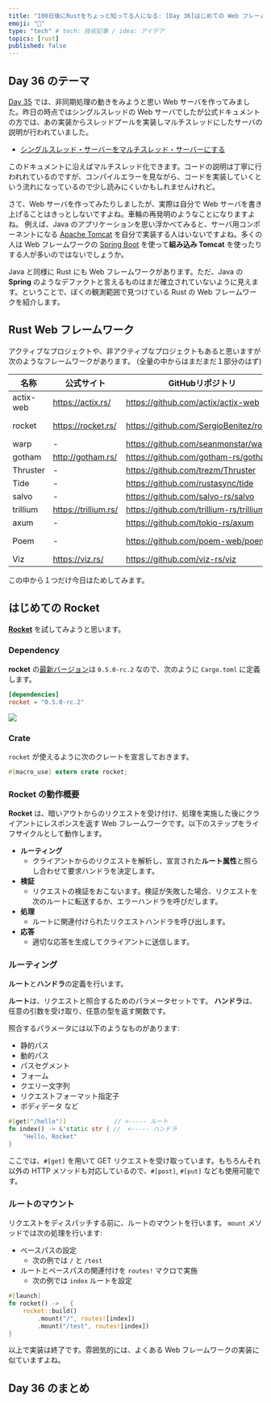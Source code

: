 ```yaml
---
title: "100日後にRustをちょっと知ってる人になる: [Day 36]はじめての Web フレームワーク"
emoji: "🦀"
type: "tech" # tech: 技術記事 / idea: アイデア
topics: [rust]
published: false
---
```

## Day 36 のテーマ

[Day 35](https://zenn.dev/shinyay/articles/hello-rust-day035) では、非同期処理の動きをみようと思い Web サーバを作ってみました。昨日の時点ではシングルスレッドの Web サーバでしたが公式ドキュメントの方では、あの実装からスレッドプールを実装しマルチスレッドにしたサーバの説明が行われていました。

- [シングルスレッド・サーバーをマルチスレッド・サーバーにする](https://doc.rust-lang.org/book/ch20-02-multithreaded.html)

このドキュメントに沿えばマルチスレッド化できます。コードの説明は丁寧に行われれているのですが、コンパイルエラーを見ながら、コードを実装していくという流れになっているので少し読みにくいかもしれませんけれど。

さて、Web サーバを作ってみたりしましたが、実際は自分で Web サーバを書き上げることはきっとしないですよね。車輪の再発明のようなことになりますよね。
例えば、Java のアプリケーションを思い浮かべてみると、サーバ用コンポーネントになる [Apache Tomcat](https://tomcat.apache.org/) を自分で実装する人はいないですよね。多くの人は Web フレームワークの [Spring Boot](https://spring.io/projects/spring-boot) を使って**組み込み Tomcat** を使ったりする人が多いのではないでしょうか。

Java と同様に Rust にも Web フレームワークがあります。ただ、Java の **Spring** のようなデファクトと言えるものはまだ確立されていないように見えます。ということで、ぼくの観測範囲で見つけている Rust の Web フレームワークを紹介します。

## Rust Web フレームワーク

アクティブなプロジェクトや、非アクティブなプロジェクトもあると思いますが次のようなフレームワークがあります。
(全量の中からはまだまだ１部分のはず)

|名称|公式サイト|GitHubリポジトリ|ドキュメント|
|---|--------|---------------|----------|
|actix-web|https://actix.rs/|https://github.com/actix/actix-web|https://docs.rs/actix-web/latest/actix_web/|
|rocket|https://rocket.rs/|https://github.com/SergioBenitez/rocket|https://rocket.rs/v0.5-rc/guide/introduction/|
|warp|-|https://github.com/seanmonstar/warp|https://docs.rs/warp/|
|gotham|http://gotham.rs/|https://github.com/gotham-rs/gotham/|https://docs.rs/gotham/|
|Thruster|-|https://github.com/trezm/Thruster|https://docs.rs/thruster|
|Tide|-|https://github.com/rustasync/tide|https://docs.rs/tide|
|salvo|-|https://github.com/salvo-rs/salvo|https://docs.rs/salvo/|
|trillium|https://trillium.rs/|https://github.com/trillium-rs/trillium|https://docs.trillium.rs/|
|axum|-|https://github.com/tokio-rs/axum|https://docs.rs/axum|
|Poem|-|https://github.com/poem-web/poem|https://github.com/poem-web/poem/blob/master/poem/README.md|
|Viz|https://viz.rs/|https://github.com/viz-rs/viz|https://docs.rs/viz/|

この中から１つだけ今日はためしてみます。

## はじめての Rocket

**[Rocket](https://rocket.rs/)** を試してみようと思います。

### Dependency

**rocket** の[最新バージョン](https://crates.io/crates/rocket/versions)は `0.5.0-rc.2` なので、次のように `Cargo.toml` に定義します。

```toml
[dependencies]
rocket = "0.5.0-rc.2"
```

![](https://storage.googleapis.com/zenn-user-upload/a548a1ada73b-20221001.png)

### Crate

`rocket` が使えるように次のクレートを宣言しておきます。

```rust
#[macro_use] extern crate rocket;
```

### Rocket の動作概要

**Rocket** は、暗いアウトからのリクエストを受け付け、処理を実施した後にクライアントにレスポンスを返す Web フレームワークです。以下のステップをライフサイクルとして動作します。

- **ルーティング**
  - クライアントからのリクエストを解析し、宣言された**ルート属性**と照らし合わせて要求ハンドラを決定します。
- **検証**
  - リクエストの検証をおこないます。検証が失敗した場合、リクエストを次のルートに転送するか、エラーハンドラを呼びだします。
- **処理**
  - ルートに関連付けられたリクエストハンドラを呼び出します。
- **応答**
  - 適切な応答を生成してクライアントに送信します。

### ルーティング

**ルート**と**ハンドラ**の定義を行います。

**ルート**は、リクエストと照合するためのパラメータセットです。
**ハンドラ**は、任意の引数を受け取り、任意の型を返す関数です。

照合するパラメータには以下のようなものがあります:

- 静的パス
- 動的パス
- パスセグメント
- フォーム
- クエリー文字列
- リクエストフォーマット指定子
- ボディデータ
など

```rust
#[get("/hello")]　　　　　　　　// <----- ルート
fn index() -> &'static str { //  <----- ハンドラ
    "Hello, Rocket"
}
```

ここでは、`#[get]` を用いて GET リクエストを受け取っています。もちろんそれ以外の HTTP メソッドも対応しているので、`#[post]`, `#[put]` なども使用可能です。

### ルートのマウント

リクエストをディスパッチする前に、ルートのマウントを行います。
`mount` メソッドでは次の処理を行います:

- ベースパスの設定
  - 次の例では `/` と `/test`
- ルートとベースパスの関連付けを `routes!` マクロで実施
  - 次の例では `index` ルートを設定

```rust
#[launch]
fn rocket() -> _ {
    rocket::build()
        .mount("/", routes![index])
        .mount("/test", routes![index])
}
```

以上で実装は終了です。雰囲気的には、よくある Web フレームワークの実装に似ていますよね。


## Day 36 のまとめ
